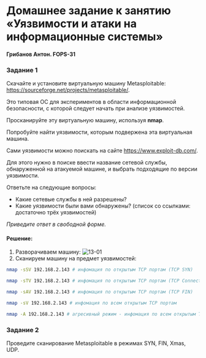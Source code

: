 # Домашнее задание к занятию «Уязвимости и атаки на информационные системы»
#### Грибанов Антон. FOPS-31

### Задание 1

Скачайте и установите виртуальную машину Metasploitable: https://sourceforge.net/projects/metasploitable/.

Это типовая ОС для экспериментов в области информационной безопасности, с которой следует начать при анализе уязвимостей.

Просканируйте эту виртуальную машину, используя **nmap**.

Попробуйте найти уязвимости, которым подвержена эта виртуальная машина.

Сами уязвимости можно поискать на сайте https://www.exploit-db.com/.

Для этого нужно в поиске ввести название сетевой службы, обнаруженной на атакуемой машине, и выбрать подходящие по версии уязвимости.

Ответьте на следующие вопросы:

- Какие сетевые службы в ней разрешены?
- Какие уязвимости были вами обнаружены? (список со ссылками: достаточно трёх уязвимостей)
  
*Приведите ответ в свободной форме.*  

#### Решение:

   1. Разворачиваем машину:
![13-01](https://github.com/Qshar1408/13-01/blob/main/img/13_01_001.png)
   2. Сканируем машину на предмет уязвимостей:

```bash
nmap -sSV 192.168.2.143 # инфомация по открытым TCP портам (TCP SYN)
```

```bash
nmap -sTV 192.168.2.143 # инфомация по открытым TCP портам (TCP Connect)
```

```bash
nmap -sAV 192.168.2.143 # инфомация по открытым TCP портам (TCP FIN)
```

```bash
nmap -sV 192.168.2.143 # инфомация по всем открытым TCP портам
```

```bash
nmap -A 192.168.2.143 # агресивный режим - инфомация по всем открытым TCP портам
```



### Задание 2

Проведите сканирование Metasploitable в режимах SYN, FIN, Xmas, UDP.
